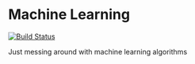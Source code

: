 # Machine Learning 
[![Build Status](https://travis-ci.org/phenax/machine-learning.svg?branch=master)](https://travis-ci.org/phenax/machine-learning)

Just messing around with machine learning algorithms

